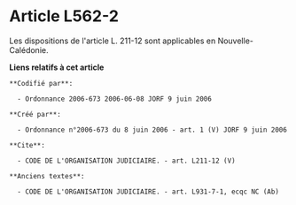 # Article L562-2

Les dispositions de l'article L. 211-12 sont applicables en Nouvelle-Calédonie.

**Liens relatifs à cet article**

	**Codifié par**:

	  - Ordonnance 2006-673 2006-06-08 JORF 9 juin 2006

	**Créé par**:

	  - Ordonnance n°2006-673 du 8 juin 2006 - art. 1 (V) JORF 9 juin 2006

	**Cite**:

	  - CODE DE L'ORGANISATION JUDICIAIRE. - art. L211-12 (V)

	**Anciens textes**:

	  - CODE DE L'ORGANISATION JUDICIAIRE. - art. L931-7-1, ecqc NC (Ab)
